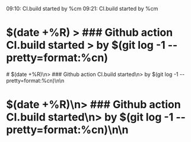 09:10: CI.build started by %cm
09:21: CI.build started by %cm
# $(date +%R) > ### Github action CI.build started > by $(git log -1 --pretty=format:%cn)
\# $(date +%R)\\n\> \#\#\# Github action CI.build started\\n\> by $(git log -1 --pretty=format:%cn)\\n\\n
# $(date +%R)\n> ### Github action CI.build started\n> by $(git log -1 --pretty=format:%cn)\n\n
